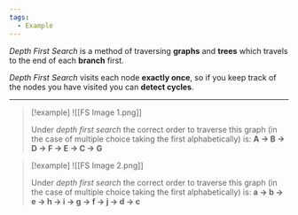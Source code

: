 ```yaml
---
tags:
  - Example
---
```

_Depth First Search_ is a method of traversing **graphs** and **trees** which travels to the end of each **branch** first.

_Depth First Search_ visits each node **exactly once**, so if you keep track of the nodes you have visited you can **detect cycles**.

---

> [!example]
> ![[FS Image 1.png]]
> 
> Under _depth first search_ the correct order to traverse this graph (in the case of multiple choice taking the first alphabetically) is:
> **A → B → D → F → E → C → G**

> [!example]
> ![[FS Image 2.png]]
> 
> Under _depth first search_ the correct order to traverse this graph (in the case of multiple choice taking the first alphabetically) is:
> **a → b → e → h → i → g → f → j → d → c** 	